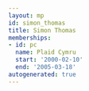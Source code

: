 ```yaml
---
layout: mp
id: simon_thomas
title: Simon Thomas
memberships:
- id: pc
  name: Plaid Cymru
  start: '2000-02-10'
  end: '2005-03-18'
autogenerated: true
---
```

